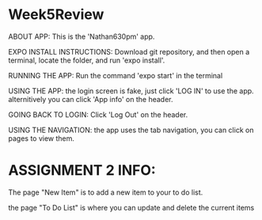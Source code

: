 # Week5Review

ABOUT APP:
This is the 'Nathan630pm' app.

EXPO INSTALL INSTRUCTIONS:
Download git repository, and then open a terminal, locate the folder, and run 'expo install'.

RUNNING THE APP:
Run the command 'expo start' in the terminal

USING THE APP:
the login screen is fake, just click 'LOG IN' to use the app. alternitively you can click 'App info' on the header.

GOING BACK TO LOGIN:
Click 'Log Out' on the header.

USING THE NAVIGATION:
the app uses the tab navigation, you can click on pages to view them.

# ASSIGNMENT 2 INFO:

The page "New Item" is to add a new item to your to do list.

the page "To Do List" is where you can update and delete the current items